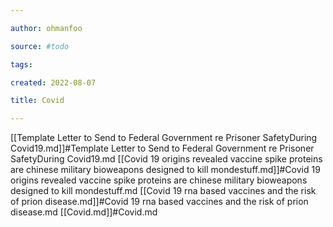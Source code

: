 ```yaml
---

author: ohmanfoo

source: #todo

tags: 

created: 2022-08-07

title: Covid

---
```

[[Template Letter to Send to Federal Government re Prisoner SafetyDuring Covid19.md]]#Template Letter to Send to Federal Government re Prisoner SafetyDuring Covid19.md
[[Covid 19 origins revealed vaccine spike proteins are chinese military bioweapons designed to kill mondestuff.md]]#Covid 19 origins revealed vaccine spike proteins are chinese military bioweapons designed to kill mondestuff.md
[[Covid 19 rna based vaccines and the risk of prion disease.md]]#Covid 19 rna based vaccines and the risk of prion disease.md
[[Covid.md]]#Covid.md